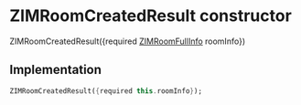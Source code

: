 


# ZIMRoomCreatedResult constructor







ZIMRoomCreatedResult({required [ZIMRoomFullInfo](../../zego_uikit_prebuilt_live_audio_room/ZIMRoomFullInfo-class.md) roomInfo})





## Implementation

```dart
ZIMRoomCreatedResult({required this.roomInfo});
```







